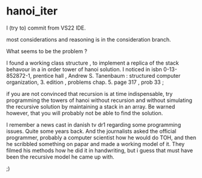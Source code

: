 # hanoi_iter
I (try to) commit from VS22 IDE.

most considerations and reasoning is in the consideration branch.

What seems to be the problem ?

I found a working class structure , to implement a replica of the stack behavour in a in order tower of hanoi solution.
I noticed in isbn 0-13-852872-1, prentice hall , Andrew S. Tanenbaum : structured computer organization, 3. edition , problems chap. 5. page 317 , prob 33 ;

if you are not convinced that recursion is at time indispensable, try programming the towers of hanoi without recursion 
and without simulating the recursive solution by maintaining a stack in an array. Be warned however,
that you will probably not be able to find the solution.

I remember a news cast in danish tv dr1 regarding some programming issues.
Quite some years back.
And the journalists asked the official programmer, probably a computer scientist
how he would do TOH, and then he scribbled something on papar and made a working
model of it. They filmed his methods how he did it in handwriting, but i guess
that must have been the recursive model he came up with.

;)
